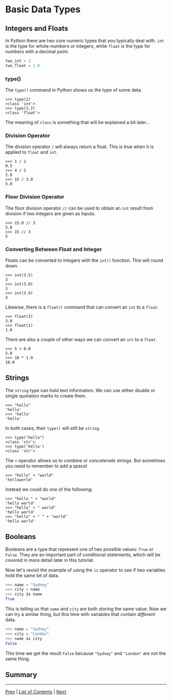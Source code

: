 # Basic Data Types

## Integers and Floats

In Python there are two core numeric types that you typically deal with. `int` is the type for whole-numbers or integers, while `float` is the type for numbers with a decimal point.

```python
two_int = 2
two_float = 2.0
```
### type()

The `type()` command in Python shows us the type of some data.

```pycon
>>> type(2)
<class 'int'>
>>> type(3.2)
<class 'float'>
```

The meaning of `class` is something that will be explained a bit later...

### Division Operator

The division operator `/` will always return a float. This is true when it is applied to `float` and `int`.

```pycon
>>> 1 / 2
0.5
>>> 4 / 2
2.0
>>> 15 / 3.0
5.0
```
### Floor Division Operator

The floor division operator `//` can be used to obtain an `int` result from division if two integers are given as inputs.

```pycon
>>> 15.0 // 3
5.0
>>> 15 // 3
5
```
### Converting Between Float and Integer

Floats can be converted to integers with the `int()` function. This will round down.

```pycon
>>> int(3.5)
3
>>> int(3.0)
3
>>> int(3.9)
3
```
Likewise, there is a `float()` command that can convert an `int` to a `float`.

```pycon
>>> float(3)
3.0
>>> float(1)
1.0
```

There are also a couple of other ways we can convert an `int` to a `float`.

```pycon
>>> 5 + 0.0
5.0
>>> 10 * 1.0
10.0
```

## Strings

The `string` type can hold text information. We can use either double or single quotation marks to create them.

```pycon
>>> "hello"
'hello'
>>> 'hello'
'hello'
```

In both cases, their `type()` will still be `string`.

```pycon
>>> type("hello")
<class 'str'>
>>> type('hello')
<class 'str'>
```

The `+` operator allows us to combine or _concatenate_ strings. But sometimes you need to remember to add a space!

```pycon
>>> "hello" + "world"
'helloworld'
```
Instead we could do one of the following:

```pycon
>>> "hello " + "world"
'hello world'
>>> "hello" + " world"
'hello world'
>>> "hello" + " " + "world"
'hello world'
```

## Booleans

Booleans are a type that represent one of two possible values: `True` or `False`. They are an important part of conditional statements, which will be covered in more detail later in this tutorial.

Now let's revisit the example of using the `is` operator to see if two variables hold the same bit of data.

```python
>>> name = "Sydney"
>>> city = name
>>> city is name
True
```

This is telling us that `name` and `city` are both storing the same value. Now we can try a similar thing, but this time with variables that contain _different_ data.

```python
>>> name = "Sydney"
>>> city = "London"
>>> name is city
False
```
This time we get the result `False` because `"Sydney"` and `"London"` are not the same thing.

## Summary
---
[Prev](variables.md) | [List of Contents](README.md) | [Next](collections.md)